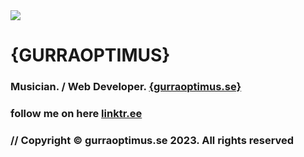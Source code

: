 <img src="https://www.gurraoptimus.se/img/github4.jpg" /> 

# {GURRAOPTIMUS}

### Musician. / Web Developer. [ {gurraoptimus.se} ](https://gurraoptimus.se)
### follow me on here [linktr.ee](https://linktr.ee/gurraoptimus)
### // Copyright © gurraoptimus.se 2023. All rights reserved

